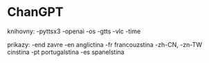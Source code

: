 # ChanGPT


knihovny:
-pyttsx3
-openai
-os
-gtts
-vlc
-time

prikazy:
 -end    zavre
 -en     anglictina
 -fr     francouzstina
 -zh-CN, -zn-TW   cinstina
 -pt      portugalstina
 -es      spanelstina
